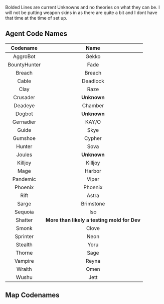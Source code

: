 Bolded Lines are current Unknowns and no theories on what they can be. I will not be putting weapon skins in as there are quite a bit and I dont have that time at the time of set up.

## Agent Code Names

|   Codename   |                    Name                     |
| :----------: | :-----------------------------------------: |
|   AggroBot   |                    Gekko                    |
| BountyHunter |                    Fade                     |
|    Breach    |                   Breach                    |
|    Cable     |                  Deadlock                   |
|     Clay     |                    Raze                     |
|   Crusader   |                 **Unknown**                 |
|   Deadeye    |                   Chamber                   |
|    Dogbot    |                 **Unknown**                 |
|  Gernadier   |                    KAY/O                    |
|    Guide     |                    Skye                     |
|   Gumshoe    |                   Cypher                    |
|    Hunter    |                    Sova                     |
|    Joules    |                 **Unknown**                 |
|   Killjoy    |                   Killjoy                   |
|     Mage     |                   Harbor                    |
|   Pandemic   |                    Viper                    |
|   Phoenix    |                   Phoenix                   |
|     Rift     |                    Astra                    |
|    Sarge     |                  Brimstone                  |
|   Sequoia    |                     Iso                     |
|   Shatter    | **More than likely a testing mold for Dev** |
|    Smonk     |                    Clove                    |
|   Sprinter   |                    Neon                     |
|   Stealth    |                    Yoru                     |
|    Thorne    |                    Sage                     |
|   Vampire    |                    Reyna                    |
|    Wraith    |                    Omen                     |
|    Wushu     |                    Jett                     |

## Map Codenames
